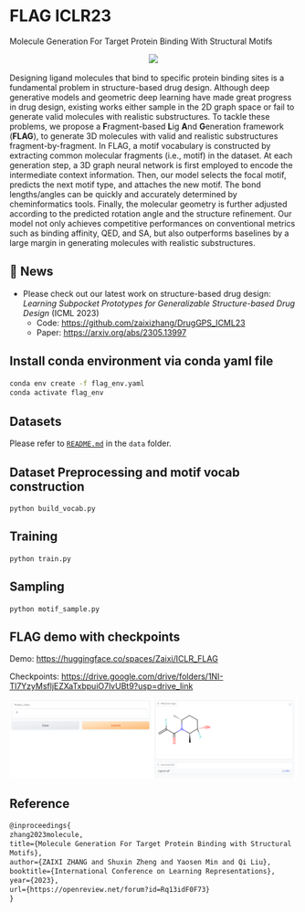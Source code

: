 # FLAG ICLR23
Molecule Generation For Target Protein Binding With Structural Motifs
<div align=center><img src="https://github.com/zaixizhang/FLAG/blob/main/flag.png" width="700"/></div>

Designing ligand molecules that bind to specific protein binding sites is a fundamental problem in structure-based drug design. Although deep generative models and geometric deep learning have made great progress in drug design, existing works either sample in the 2D graph space or fail to generate valid molecules with realistic substructures. To tackle these problems, we propose a **F**ragment-based **L**ig **A**nd **G**eneration framework (**FLAG**), to generate 3D molecules with valid and realistic substructures fragment-by-fragment. In FLAG, a motif vocabulary is constructed by extracting common molecular fragments (i.e., motif) in the dataset. At each generation step, a 3D graph neural network is first employed to encode the intermediate context information. Then, our model selects the focal motif, predicts the next motif type, and attaches the new motif. The bond lengths/angles can be quickly and accurately determined by cheminformatics tools. Finally, 
the molecular geometry is further adjusted according to the predicted rotation angle and the structure refinement.
Our model not only achieves competitive performances on conventional metrics such as binding affinity, QED, and SA, but also outperforms baselines by a
large margin in generating molecules with realistic substructures.

## 📢 News

- Please check out our latest work on structure-based drug design: *Learning Subpocket Prototypes for Generalizable Structure-based Drug Design* (ICML 2023)
  - Code: https://github.com/zaixizhang/DrugGPS_ICML23
  - Paper: https://arxiv.org/abs/2305.13997

## Install conda environment via conda yaml file
```bash
conda env create -f flag_env.yaml
conda activate flag_env
```

## Datasets
Please refer to [`README.md`](./data/README.md) in the `data` folder.

## Dataset Preprocessing and motif vocab construction

```
python build_vocab.py
```

## Training

```
python train.py
```

## Sampling
```
python motif_sample.py
```

## FLAG demo with checkpoints
Demo: https://huggingface.co/spaces/Zaixi/ICLR_FLAG

Checkpoints: https://drive.google.com/drive/folders/1NI-Tl7YzyMsfljEZXaTxbpuiO7lvUBt9?usp=drive_link

<div align=center><img src="https://github.com/zaixizhang/FLAG/blob/main/huggingface.png" width="700"/></div>

## Reference
```
@inproceedings{
zhang2023molecule,
title={Molecule Generation For Target Protein Binding with Structural Motifs},
author={ZAIXI ZHANG and Shuxin Zheng and Yaosen Min and Qi Liu},
booktitle={International Conference on Learning Representations},
year={2023},
url={https://openreview.net/forum?id=Rq13idF0F73}
}
```

